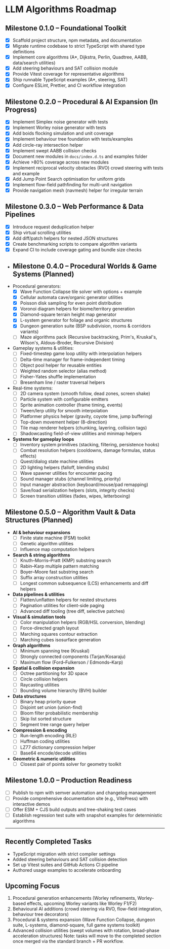 # LLM Algorithms Roadmap

## Milestone 0.1.0 – Foundational Toolkit

- [x] Scaffold project structure, npm metadata, and documentation
- [x] Migrate runtime codebase to strict TypeScript with shared type definitions
- [x] Implement core algorithms (A\*, Dijkstra, Perlin, Quadtree, AABB, data/search utilities)
- [x] Add steering behaviours and SAT collision module
- [x] Provide Vitest coverage for representative algorithms
- [x] Ship runnable TypeScript examples (A\*, steering, SAT)
- [x] Configure ESLint, Prettier, and CI workflow integration

## Milestone 0.2.0 – Procedural & AI Expansion (In Progress)

- [x] Implement Simplex noise generator with tests
- [x] Implement Worley noise generator with tests
- [x] Add boids flocking simulation and unit coverage
- [x] Implement behaviour tree foundation with tests/examples
- [x] Add circle-ray intersection helper
- [x] Implement swept AABB collision checks
- [x] Document new modules in `docs/index.d.ts` and examples folder
- [x] Achieve >80% coverage across new modules
- [x] Implement reciprocal velocity obstacles (RVO) crowd steering with tests and example
- [x] Add Jump Point Search optimisation for uniform grids
- [x] Implement flow-field pathfinding for multi-unit navigation
- [x] Provide navigation mesh (navmesh) helper for irregular terrain

## Milestone 0.3.0 – Web Performance & Data Pipelines

- [x] Introduce request deduplication helper
- [x] Ship virtual scrolling utilities
- [x] Add diff/patch helpers for nested JSON structures
- [x] Create benchmarking scripts to compare algorithm variants
- [x] Expand CI to include coverage gating and bundle size checks

- ## Milestone 0.4.0 – Procedural Worlds & Game Systems (Planned)
- Procedural generators:
  - [x] Wave Function Collapse tile solver with options + example
  - [x] Cellular automata cave/organic generator utilities
  - [x] Poisson disk sampling for even point distribution
  - [x] Voronoi diagram helpers for biome/territory generation
  - [x] Diamond-square terrain height map generator
  - [x] L-system generator for foliage and organic structures
  - [x] Dungeon generation suite (BSP subdivision, rooms & corridors variants)
  - [ ] Maze algorithms pack (Recursive backtracking, Prim's, Kruskal's, Wilson's, Aldous–Broder, Recursive Division)
- Gameplay systems & utilities:
  - [ ] Fixed-timestep game loop utility with interpolation helpers
  - [ ] Delta-time manager for frame-independent timing
  - [ ] Object pool helper for reusable entities
  - [ ] Weighted random selector (alias method)
  - [ ] Fisher–Yates shuffle implementation
  - [ ] Bresenham line / raster traversal helpers
- Real-time systems:
  - [ ] 2D camera system (smooth follow, dead zones, screen shake)
  - [ ] Particle system with configurable emitters
  - [ ] Sprite animation controller (frame timing, events)
  - [ ] Tween/lerp utility for smooth interpolation
  - [ ] Platformer physics helper (gravity, coyote time, jump buffering)
  - [ ] Top-down movement helper (8-direction)
  - [ ] Tile map renderer helpers (chunking, layering, collision tags)
  - [ ] Shadowcasting field-of-view utilities and minimap helpers
- **Systems for gameplay loops**
  - [ ] Inventory system primitives (stacking, filtering, persistence hooks)
  - [ ] Combat resolution helpers (cooldowns, damage formulas, status effects)
  - [ ] Quest/dialog state machine utilities
  - [ ] 2D lighting helpers (falloff, blending stubs)
  - [ ] Wave spawner utilities for encounter pacing
  - [ ] Sound manager stubs (channel limiting, priority)
  - [ ] Input manager abstraction (keyboard/mouse/pad remapping)
  - [ ] Save/load serialization helpers (slots, integrity checks)
  - [ ] Screen transition utilities (fades, wipes, letterboxing)

## Milestone 0.5.0 – Algorithm Vault & Data Structures (Planned)

- **AI & behaviour expansions**
  - [ ] Finite state machine (FSM) toolkit
  - [ ] Genetic algorithm utilities
  - [ ] Influence map computation helpers
- **Search & string algorithms**
  - [ ] Knuth–Morris–Pratt (KMP) substring search
  - [ ] Rabin–Karp multiple pattern matching
  - [ ] Boyer–Moore fast substring search
  - [ ] Suffix array construction utilities
  - [ ] Longest common subsequence (LCS) enhancements and diff helpers
- **Data pipelines & utilities**
  - [ ] Flatten/unflatten helpers for nested structures
  - [ ] Pagination utilities for client-side paging
  - [ ] Advanced diff tooling (tree diff, selective patches)
- **Visual & simulation tools**
  - [ ] Color manipulation helpers (RGB/HSL conversion, blending)
  - [ ] Force-directed graph layout
  - [ ] Marching squares contour extraction
  - [ ] Marching cubes isosurface generation
- **Graph algorithms**
  - [ ] Minimum spanning tree (Kruskal)
  - [ ] Strongly connected components (Tarjan/Kosaraju)
  - [ ] Maximum flow (Ford–Fulkerson / Edmonds–Karp)
- **Spatial & collision expansion**
  - [ ] Octree partitioning for 3D space
  - [ ] Circle collision helpers
  - [ ] Raycasting utilities
  - [ ] Bounding volume hierarchy (BVH) builder
- **Data structures**
  - [ ] Binary heap priority queue
  - [ ] Disjoint set union (union-find)
  - [ ] Bloom filter probabilistic membership
  - [ ] Skip list sorted structure
  - [ ] Segment tree range query helper
- **Compression & encoding**
  - [ ] Run-length encoding (RLE)
  - [ ] Huffman coding utilities
  - [ ] LZ77 dictionary compression helper
  - [ ] Base64 encode/decode utilities
- **Geometric & numeric utilities**
  - [ ] Closest pair of points solver for geometry toolkit

## Milestone 1.0.0 – Production Readiness

- [ ] Publish to npm with semver automation and changelog management
- [ ] Provide comprehensive documentation site (e.g., VitePress) with interactive demos
- [ ] Offer ESM + CJS build outputs and tree-shaking test cases
- [ ] Establish regression test suite with snapshot examples for deterministic algorithms

---

## Recently Completed Tasks

- TypeScript migration with strict compiler settings
- Added steering behaviours and SAT collision detection
- Set up Vitest suites and GitHub Actions CI pipeline
- Authored usage examples to accelerate onboarding

## Upcoming Focus

1. Procedural generation enhancements (Worley refinements, Worley-based effects, upcoming Worley variants like Worley F1/F2)
2. Behavioural AI additions (crowd steering via RVO, flow-field integration, behaviour tree decorators)
3. Procedural & systems expansion (Wave Function Collapse, dungeon suite, L-systems, diamond-square, full game systems toolkit)
4. Advanced collision utilities (swept volumes with rotation, broad-phase acceleration structures)
   Note: tasks will move to the completed section once merged via the standard branch + PR workflow.
